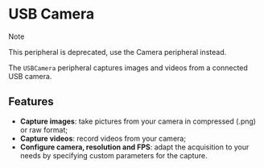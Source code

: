 # USB Camera

> [!NOTE]
> This peripheral is deprecated, use the Camera peripheral instead.

The `USBCamera` peripheral captures images and videos from a connected USB camera.

## Features

- **Capture images**: take pictures from your camera in compressed (.png) or raw format;
- **Capture videos**: record videos from your camera;
- **Configure camera, resolution and FPS**: adapt the acquisition to your needs by specifying custom parameters for the capture.
